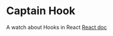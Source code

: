 # Captain Hook

A watch about Hooks in React
[React doc](https://fr.reactjs.org/docs/hooks-intro.html)